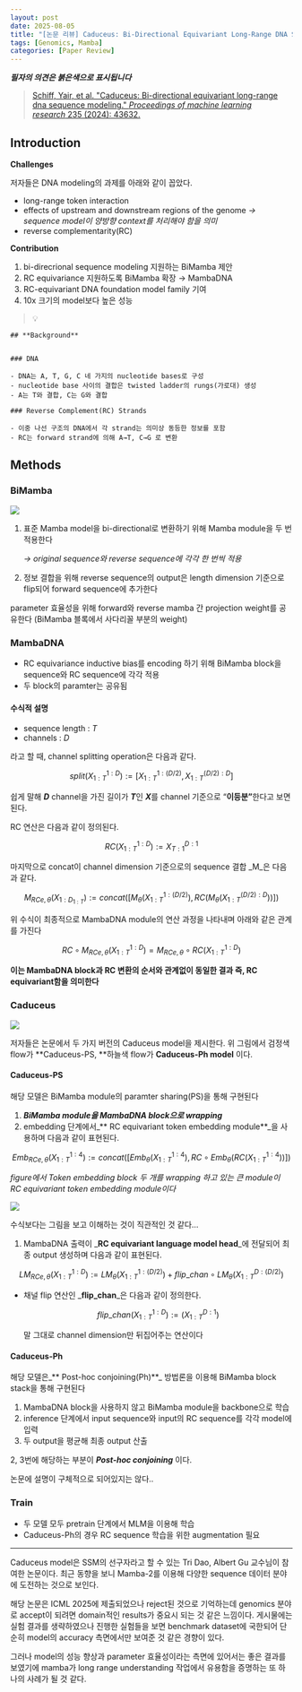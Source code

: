 ```yaml
---
layout: post
date: 2025-08-05
title: "[논문 리뷰] Caduceus: Bi-Directional Equivariant Long-Range DNA Sequence Modeling"
tags: [Genomics, Mamba]
categories: [Paper Review]
---
```


<span class="notion-red">_**필자의 의견은 붉은색으로 표시됩니다**_</span>


> [Schiff, Yair, et al. "Caduceus: Bi-directional equivariant long-range dna sequence modeling." ](https://pmc.ncbi.nlm.nih.gov/articles/PMC12189541/)[_Proceedings of machine learning research_](https://pmc.ncbi.nlm.nih.gov/articles/PMC12189541/)[ 235 (2024): 43632.](https://pmc.ncbi.nlm.nih.gov/articles/PMC12189541/)



## Introduction


**Challenges**


저자들은 DNA modeling의 과제를 아래와 같이 꼽았다.

- long-range token interaction
- effects of upstream and downstream regions of the genome 
_→ sequence model이 양방향 context를 처리해야 함을 의미_
- reverse complementarity(RC)

**Contribution**

1. bi-direcrional sequence modeling 지원하는 BiMamba 제안
1. RC equivariance 지원하도록 BiMamba 확장 → MambaDNA
1. RC-equivariant DNA foundation model family 기여
1. 10x 크기의 model보다 높은 성능

> 💡 


	## **Background**


	### DNA

	- DNA는 A, T, G, C 네 가지의 nucleotide bases로 구성
	- nucleotide base 사이의 결합은 twisted ladder의 rungs(가로대) 생성
	- A는 T와 결합, C는 G와 결합

	### Reverse Complement(RC) Strands

	- 이중 나선 구조의 DNA에서 각 strand는 의미상 동등한 정보를 포함
	- RC는 forward strand에 의해 A→T, C→G 로 변환


## Methods



### BiMamba


![](https://prod-files-secure.s3.us-west-2.amazonaws.com/542b861c-36a8-4051-84e5-8804b6728dba/2c247d59-7815-4980-99f0-8f0d21f445a7/image.png?X-Amz-Algorithm=AWS4-HMAC-SHA256&X-Amz-Content-Sha256=UNSIGNED-PAYLOAD&X-Amz-Credential=ASIAZI2LB466YSPT5IO7%2F20250823%2Fus-west-2%2Fs3%2Faws4_request&X-Amz-Date=20250823T060117Z&X-Amz-Expires=3600&X-Amz-Security-Token=IQoJb3JpZ2luX2VjEM7%2F%2F%2F%2F%2F%2F%2F%2F%2F%2FwEaCXVzLXdlc3QtMiJGMEQCIF4WuA0GAi7l5wucTME%2FO%2B03bGlhLj2pKS%2BgvrUU4y9UAiBN2Nyl%2FZclgAPYavimXDJEO3E310Z8Y1NPFgMfO6L0ZSr%2FAwgnEAAaDDYzNzQyMzE4MzgwNSIMlZY2LsNFS6WD7nY9KtwDXs1%2B2iyLFqdjBDgVOxW97lpPP2Akju%2FqsbyOqW2f%2Fr8m%2BbkXtUEVxN5F1RFYOg5il2zvN%2Fi1auki8WE1XNhly6BntXKhQCLJqTm%2FQq1nkX57J04A0KUbFZzXDiDwT08suCQZMf5wdY0TiLyli14iaBz1zJO3M0nDZdUJyt1g5iQXUvQsEKY4noGDatf5z2u%2B%2FMGrIbTzg16bq2KxlOsxb7NfnZHbcsx0zvvNby%2FL7Y%2BWolb21V0gyYegHv0VQpfagW3v3a5T5kJpm0xt9CynSMXPb1YjWTV4GuXlAUwyx%2FbGf1aA1plsVgQg5Do931nytc5CHpOmmT73olpWn3bbdV4RIUPZ5KoUNVgxREzh9ZoKI5jxE%2BGaXv3qRutOmUW0D0MzynxDzqaBGK4uh7AFzQo0qeWrKV1NrgixrVFTvlZBvM1cCTZbxdkj08UatZU3Gx7V52GkmNx7hl4n3mlJMfWQi9juFFYk1oIR0HuNXvamt3PLbviq0ZgQiSA%2BKQOZe98UJTRZltuvQtf87FOx7oD7a4QeiYPLbAwsZPx6jSEn2WOhzCSfas6RPCSDrEPZh4GVWMlw0x3O6tMmVcT%2F2dSv%2Fp0XEueBuaRqeOgMpf3QgCBRcwlIEFMwnsgwwrGlxQY6pgEEu8RIcotNGRXUveuYFgbEJxRqMH8IQWPaURKzGnz0rns70lUsWFz%2FPVFUBIzmKOyeX1HILLwXLVB39ioV1yjWaXteVjW%2BPDHAac9VoGmUW2n3GtCf8r5b8dvPOuVqunygiMOAMyRu6y4UjjwWe7mgXCrMTSHynxbWyhFDsNKcdGkI0l3%2FUpah%2FJxX1Zw8NRK7sqWtMtBmRLZBXVpcLhrI99yFQ8OP&X-Amz-Signature=8a7c2dae5057bf9138f0785267006670341ceb231ce35dc00a3519b58b80011b&X-Amz-SignedHeaders=host&x-amz-checksum-mode=ENABLED&x-id=GetObject)

1. 표준 Mamba model을 bi-directional로 변환하기 위해 Mamba module을 두 번 적용한다

	_→ original sequence와 reverse sequence에 각각 한 번씩 적용_

1. 정보 결합을 위해 reverse sequence의 output은 length dimension 기준으로 flip되어 forward sequence에 추가한다

parameter 효율성을 위해 forward와 reverse mamba 간 projection weight를 공유한다 (BiMamba 블록에서 사다리꼴 부분의 weight)



### MambaDNA

- RC equivariance inductive bias를 encoding 하기 위해 BiMamba block을 sequence와 RC sequence에 각각 적용
- 두 block의 paramter는 공유됨


#### 수식적 설명

- sequence length : _T_
- channels : _D_

라고 할 때,  channel splitting operation은 다음과 같다.


$$
split(X^{1:D}_{1:T}):=[X^{1:(D/2)}_{1:T},X^{(D/2):D}_{1:T}]
$$


<span class="notion-red">쉽게 말해 </span><span class="notion-red">_**D**_</span><span class="notion-red"> channel을 가진 길이가 </span><span class="notion-red">_**T**_</span><span class="notion-red">인 </span><span class="notion-red">_**X**_</span><span class="notion-red">를 channel 기준으로 “</span><span class="notion-red">**이등분”**</span><span class="notion-red">한다고 보면 된다.</span>


RC 연산은 다음과 같이 정의된다.


$$
RC(X^{1:D}_{1:T}):=X^{D:1}_{T:1}
$$


마지막으로 concat이 channel dimension 기준으로의 sequence 결합 _M_은 다음과 같다.


$$
M_{RCe,\theta}(X_{1:D_{1:T}}):=concat([M_{\theta}(X^{1:(D/2)}_{1:T}),RC(M_{\theta}(X^{(D/2):D}_{1:T}))])
$$


위 수식이 최종적으로 MambaDNA module의 연산 과정을 나타내며 아래와 같은 관계를 가진다


$$
RC\circ M_{RCe,\theta}(X^{1:D}_{1:T}) = M_{RCe,\theta} \circ RC(X^{1:D}_{1:T})
$$


**이는 MambaDNA block과 RC 변환의 순서와 관계없이 동일한 결과 즉, RC equivariant함을 의미한다**



### Caduceus


![](https://prod-files-secure.s3.us-west-2.amazonaws.com/542b861c-36a8-4051-84e5-8804b6728dba/f94a60d7-8145-473b-aef9-7c68d3ec604a/image.png?X-Amz-Algorithm=AWS4-HMAC-SHA256&X-Amz-Content-Sha256=UNSIGNED-PAYLOAD&X-Amz-Credential=ASIAZI2LB466YSPT5IO7%2F20250823%2Fus-west-2%2Fs3%2Faws4_request&X-Amz-Date=20250823T060117Z&X-Amz-Expires=3600&X-Amz-Security-Token=IQoJb3JpZ2luX2VjEM7%2F%2F%2F%2F%2F%2F%2F%2F%2F%2FwEaCXVzLXdlc3QtMiJGMEQCIF4WuA0GAi7l5wucTME%2FO%2B03bGlhLj2pKS%2BgvrUU4y9UAiBN2Nyl%2FZclgAPYavimXDJEO3E310Z8Y1NPFgMfO6L0ZSr%2FAwgnEAAaDDYzNzQyMzE4MzgwNSIMlZY2LsNFS6WD7nY9KtwDXs1%2B2iyLFqdjBDgVOxW97lpPP2Akju%2FqsbyOqW2f%2Fr8m%2BbkXtUEVxN5F1RFYOg5il2zvN%2Fi1auki8WE1XNhly6BntXKhQCLJqTm%2FQq1nkX57J04A0KUbFZzXDiDwT08suCQZMf5wdY0TiLyli14iaBz1zJO3M0nDZdUJyt1g5iQXUvQsEKY4noGDatf5z2u%2B%2FMGrIbTzg16bq2KxlOsxb7NfnZHbcsx0zvvNby%2FL7Y%2BWolb21V0gyYegHv0VQpfagW3v3a5T5kJpm0xt9CynSMXPb1YjWTV4GuXlAUwyx%2FbGf1aA1plsVgQg5Do931nytc5CHpOmmT73olpWn3bbdV4RIUPZ5KoUNVgxREzh9ZoKI5jxE%2BGaXv3qRutOmUW0D0MzynxDzqaBGK4uh7AFzQo0qeWrKV1NrgixrVFTvlZBvM1cCTZbxdkj08UatZU3Gx7V52GkmNx7hl4n3mlJMfWQi9juFFYk1oIR0HuNXvamt3PLbviq0ZgQiSA%2BKQOZe98UJTRZltuvQtf87FOx7oD7a4QeiYPLbAwsZPx6jSEn2WOhzCSfas6RPCSDrEPZh4GVWMlw0x3O6tMmVcT%2F2dSv%2Fp0XEueBuaRqeOgMpf3QgCBRcwlIEFMwnsgwwrGlxQY6pgEEu8RIcotNGRXUveuYFgbEJxRqMH8IQWPaURKzGnz0rns70lUsWFz%2FPVFUBIzmKOyeX1HILLwXLVB39ioV1yjWaXteVjW%2BPDHAac9VoGmUW2n3GtCf8r5b8dvPOuVqunygiMOAMyRu6y4UjjwWe7mgXCrMTSHynxbWyhFDsNKcdGkI0l3%2FUpah%2FJxX1Zw8NRK7sqWtMtBmRLZBXVpcLhrI99yFQ8OP&X-Amz-Signature=d346ac98daa930e862d0485d369255475f7ed34cdfdbe50a9d1fe7c1f092b308&X-Amz-SignedHeaders=host&x-amz-checksum-mode=ENABLED&x-id=GetObject)


저자들은 논문에서 두 가지 버전의 Caduceus model을 제시한다. 위 그림에서 검정색 flow가 **Caduceus-PS, **하늘색 flow가 **Caduceus-Ph model** 이다.



#### Caduceus-PS


해당 모델은 BiMamba module의 paramter sharing(PS)을 통해 구현된다

1. _**BiMamba module을 MambaDNA block으로 wrapping**_
1. embedding 단계에서_** RC equivariant token embedding module**_을 사용하며 다음과 같이 표현된다.

$$
Emb_{RCe,\theta}(X^{1:4}_{1:T}):=concat([Emb_{\theta}(X^{1:4}_{1:T}),RC \circ Emb_{\theta}(RC(X^{1:4}_{1:T}))])
$$


_figure에서 Token embedding block 두 개를 wrapping 하고 있는 큰 module이 RC equivariant token embedding module이다_


![](https://prod-files-secure.s3.us-west-2.amazonaws.com/542b861c-36a8-4051-84e5-8804b6728dba/b175e4da-71eb-4e91-8c23-a06dabe673c9/image.png?X-Amz-Algorithm=AWS4-HMAC-SHA256&X-Amz-Content-Sha256=UNSIGNED-PAYLOAD&X-Amz-Credential=ASIAZI2LB466YSPT5IO7%2F20250823%2Fus-west-2%2Fs3%2Faws4_request&X-Amz-Date=20250823T060117Z&X-Amz-Expires=3600&X-Amz-Security-Token=IQoJb3JpZ2luX2VjEM7%2F%2F%2F%2F%2F%2F%2F%2F%2F%2FwEaCXVzLXdlc3QtMiJGMEQCIF4WuA0GAi7l5wucTME%2FO%2B03bGlhLj2pKS%2BgvrUU4y9UAiBN2Nyl%2FZclgAPYavimXDJEO3E310Z8Y1NPFgMfO6L0ZSr%2FAwgnEAAaDDYzNzQyMzE4MzgwNSIMlZY2LsNFS6WD7nY9KtwDXs1%2B2iyLFqdjBDgVOxW97lpPP2Akju%2FqsbyOqW2f%2Fr8m%2BbkXtUEVxN5F1RFYOg5il2zvN%2Fi1auki8WE1XNhly6BntXKhQCLJqTm%2FQq1nkX57J04A0KUbFZzXDiDwT08suCQZMf5wdY0TiLyli14iaBz1zJO3M0nDZdUJyt1g5iQXUvQsEKY4noGDatf5z2u%2B%2FMGrIbTzg16bq2KxlOsxb7NfnZHbcsx0zvvNby%2FL7Y%2BWolb21V0gyYegHv0VQpfagW3v3a5T5kJpm0xt9CynSMXPb1YjWTV4GuXlAUwyx%2FbGf1aA1plsVgQg5Do931nytc5CHpOmmT73olpWn3bbdV4RIUPZ5KoUNVgxREzh9ZoKI5jxE%2BGaXv3qRutOmUW0D0MzynxDzqaBGK4uh7AFzQo0qeWrKV1NrgixrVFTvlZBvM1cCTZbxdkj08UatZU3Gx7V52GkmNx7hl4n3mlJMfWQi9juFFYk1oIR0HuNXvamt3PLbviq0ZgQiSA%2BKQOZe98UJTRZltuvQtf87FOx7oD7a4QeiYPLbAwsZPx6jSEn2WOhzCSfas6RPCSDrEPZh4GVWMlw0x3O6tMmVcT%2F2dSv%2Fp0XEueBuaRqeOgMpf3QgCBRcwlIEFMwnsgwwrGlxQY6pgEEu8RIcotNGRXUveuYFgbEJxRqMH8IQWPaURKzGnz0rns70lUsWFz%2FPVFUBIzmKOyeX1HILLwXLVB39ioV1yjWaXteVjW%2BPDHAac9VoGmUW2n3GtCf8r5b8dvPOuVqunygiMOAMyRu6y4UjjwWe7mgXCrMTSHynxbWyhFDsNKcdGkI0l3%2FUpah%2FJxX1Zw8NRK7sqWtMtBmRLZBXVpcLhrI99yFQ8OP&X-Amz-Signature=5763eb072fb1877bc6e021e1e1b8aa0ccaefeb4d74587cc27febfa75ee25ffd0&X-Amz-SignedHeaders=host&x-amz-checksum-mode=ENABLED&x-id=GetObject)


<span class="notion-red">수식보다는 그림을 보고 이해하는 것이 직관적인 것 같다…</span>

1. MambaDNA 출력이 _**RC equivariant language model head**_에 전달되어 최종 output 생성하며 다음과 같이 표현된다.

$$
LM_{RCe,\theta}(X^{1:D}_{1:T}):= LM_{\theta}(X^{1:(D/2)}_{1:T})+flip\_chan\circ LM_{\theta}(X^{D:(D/2)}_{1:T})
$$

- 채널 flip 연산인 _**flip\_chan**_은 다음과 같이 정의한다.

	$$
	flip\_chan(X^{1:D}_{1:T}):=(X^{D:1}_{1:T})
	$$


	말 그대로 channel dimension만 뒤집어주는 연산이다



#### Caduceus-Ph


해당 모델은_** Post-hoc conjoining(Ph)**_ 방법론을 이용해 BiMamba block stack을 통해 구현된다

1. MambaDNA block을 사용하지 않고 BiMamba module을 backbone으로 학습
1. inference 단계에서 input sequence와 input의 RC sequence를 각각 model에 입력
1. 두 output을 평균해 최종 output 산출

2, 3번에 해당하는 부분이 _**Post-hoc conjoining**_ 이다.


<span class="notion-red">논문에 설명이 구체적으로 되어있지는 않다..</span>



### Train

- 두 모델 모두 pretrain 단계에서 MLM을 이용해 학습
- Caduceus-Ph의 경우 RC sequence 학습을 위한 augmentation 필요

---


<span class="notion-red">Caduceus model은 SSM의 선구자라고 할 수 있는 Tri Dao, Albert Gu 교수님이 참여한 논문이다. 최근 동향을 보니 Mamba-2를 이용해 다양한 sequence 데이터 분야에 도전하는 것으로 보인다.</span>


<span class="notion-red">해당 논문은 ICML 2025에 제출되었으나 reject된 것으로 기억하는데 genomics 분야로 accept이 되려면 domain적인 results가 중요시 되는 것 같은 느낌이다. 게시물에는 실험 결과를 생략하였으나 진행한 실험들을 보면 benchmark dataset에 국한되어 단순히 model의 accuracy 측면에서만 보여준 것 같은 경향이 있다.</span>


<span class="notion-red">그러나 model의 성능 향상과 parameter 효율성이라는 측면에 있어서는 좋은 결과를 보였기에 mamba가 long range understanding 작업에서 유용함을 증명하는 또 하나의 사례가 될 것 같다.</span>

